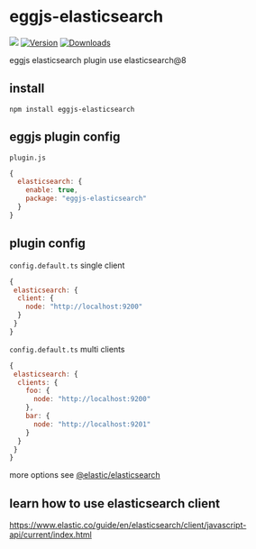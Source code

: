 # eggjs-elasticsearch

<a href="https://codecov.io/gh/BeAce/eggjs-elasticsearch"><img src="https://img.shields.io/codecov/c/github/Beace/eggjs-elasticsearch?token=zWoIP2u0XD&logoColor=18181B&color=28CF8D"/></a>
<a href="https://www.npmjs.com/package/eggjs-elasticsearch"><img src="https://img.shields.io/npm/v/eggjs-elasticsearch.svg?style=flat&colorA=18181B&colorB=28CF8D" alt="Version"></a>
<a href="https://www.npmjs.com/package/eggjs-elasticsearch"><img src="https://img.shields.io/npm/dm/eggjs-elasticsearch.svg?style=flat&colorA=18181B&colorB=28CF8D" alt="Downloads"></a>


eggjs elasticsearch plugin use elasticsearch@8

##  install

```
npm install eggjs-elasticsearch
```

## eggjs plugin config

`plugin.js`


```js
{
  elasticsearch: {
    enable: true,
    package: "eggjs-elasticsearch"
  }
}
```

## plugin config

`config.default.ts` single client


```js
{
 elasticsearch: {
  client: {
    node: "http://localhost:9200"
  }
 }
}

```

`config.default.ts` multi clients

```js
{
 elasticsearch: {
  clients: {
    foo: {
      node: "http://localhost:9200"
    },
    bar: {
      node: "http://localhost:9201"
    }
  }
 }
}

```

more options see  [@elastic/elasticsearch](https://npmjs.org/@elastic/elasticsearch)

## learn how to use elasticsearch client

https://www.elastic.co/guide/en/elasticsearch/client/javascript-api/current/index.html